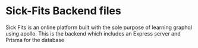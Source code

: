 # Sick-Fits Backend files

Sick Fits is an online platform built with the sole purpose of learning graphql using apollo. This is the backend which includes an Express server and Prisma for the database
